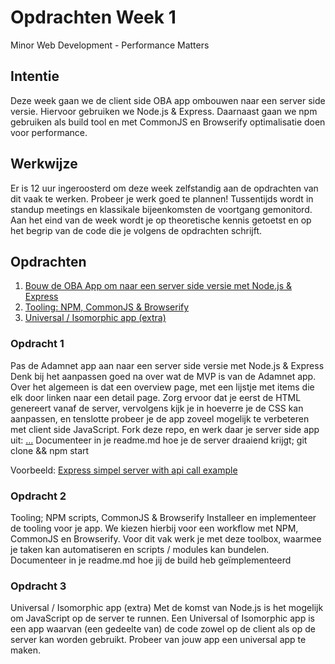 # Opdrachten Week 1
Minor Web Development - Performance Matters

## Intentie
Deze week gaan we de client side OBA app ombouwen naar een server side versie. Hiervoor gebruiken we Node.js & Express. Daarnaast gaan we npm gebruiken als build tool en met CommonJS en Browserify optimalisatie doen voor performance.

## Werkwijze
Er is 12 uur ingeroosterd om deze week zelfstandig aan de opdrachten van dit vaak te werken. Probeer je werk goed te plannen! Tussentijds wordt in standup meetings en klassikale bijeenkomsten de voortgang gemonitord. Aan het eind van de week wordt je op theoretische kennis getoetst en op het begrip van de code die je volgens de opdrachten schrijft.

## Opdrachten
1. [Bouw de OBA App om naar een server side versie met Node.js & Express](https://github.com/cmda-minor-web/performance-matters-1819/blob/master/opdrachten-week-1.md#opdracht-1)
2. [Tooling: NPM, CommonJS & Browserify](https://github.com/cmda-minor-web/performance-matters-1819/blob/master/opdrachten-week-1.md#opdracht-2)
3. [Universal / Isomorphic app (extra)](https://github.com/cmda-minor-web/performance-matters-1819/blob/master/opdrachten-week-1.md#opdracht-3)

### Opdracht 1
Pas de Adamnet app aan naar een server side versie met Node.js & Express
Denk bij het aanpassen goed na over wat de MVP is van de Adamnet app. Over het algemeen is dat een overview page, met een lijstje met items die elk door linken naar een detail page. Zorg ervoor dat je eerst de HTML genereert vanaf de server, vervolgens kijk je in hoeverre je de CSS kan aanpassen, en tenslotte probeer je de app zoveel mogelijk te verbeteren met client side JavaScript. 
Fork deze repo, en werk daar je server side app uit: [...](...)
Documenteer in je readme.md hoe je de server draaiend krijgt; git clone && npm start  

Voorbeeld: 
[Express simpel server with api call example](https://github.com/wooorm/dictionary)

### Opdracht 2
Tooling; NPM scripts, CommonJS & Browserify
Installeer en implementeer de tooling voor je app. We kiezen hierbij voor een workflow met NPM, CommonJS en Browserify. Voor dit vak werk je met deze toolbox, waarmee je taken kan automatiseren en scripts / modules kan bundelen. 
Documenteer in je readme.md hoe jij de build heb geïmplementeerd

### Opdracht 3
Universal / Isomorphic app (extra)
Met de komst van Node.js is het mogelijk om JavaScript op de server te runnen. Een Universal of Isomorphic app is een app waarvan (een gedeelte van) de code zowel op de client als op de server kan worden gebruikt. Probeer van jouw app een universal app te maken.

